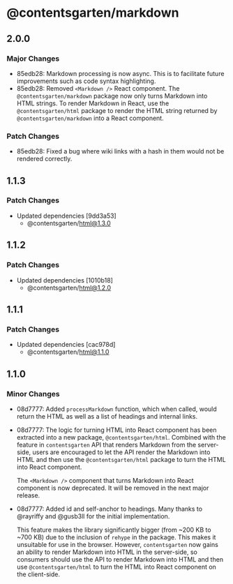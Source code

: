 # @contentsgarten/markdown

## 2.0.0

### Major Changes

- 85edb28: Markdown processing is now async. This is to facilitate future improvements such as code syntax highlighting.
- 85edb28: Removed `<Markdown />` React component. The `@contentsgarten/markdown` package now only turns Markdown into HTML strings. To render Markdown in React, use the `@contentsgarten/html` package to render the HTML string returned by `@contentsgarten/markdown` into a React component.

### Patch Changes

- 85edb28: Fixed a bug where wiki links with a hash in them would not be rendered correctly.

## 1.1.3

### Patch Changes

- Updated dependencies [9dd3a53]
  - @contentsgarten/html@1.3.0

## 1.1.2

### Patch Changes

- Updated dependencies [1010b18]
  - @contentsgarten/html@1.2.0

## 1.1.1

### Patch Changes

- Updated dependencies [cac978d]
  - @contentsgarten/html@1.1.0

## 1.1.0

### Minor Changes

- 08d7777: Added `processMarkdown` function, which when called, would return the HTML as well as a list of headings and internal links.
- 08d7777: The logic for turning HTML into React component has been extracted into a new package, `@contentsgarten/html`. Combined with the feature in `contentsgarten` API that renders Markdown from the server-side, users are encouraged to let the API render the Markdown into HTML and then use the `@contentsgarten/html` package to turn the HTML into React component.

  The `<Markdown />` component that turns Markdown into React component is now deprecated. It will be removed in the next major release.

- 08d7777: Added id and self-anchor to headings. Many thanks to @rayriffy and @gusb3ll for the initial implementation.

  This feature makes the library significantly bigger (from ~200 KB to ~700 KB) due to the inclusion of `rehype` in the package. This makes it unsuitable for use in the browser. However, `contentsgarten` now gains an ability to render Markdown into HTML in the server-side, so consumers should use the API to render Markdown into HTML and then use `@contentsgarten/html` to turn the HTML into React component on the client-side.
